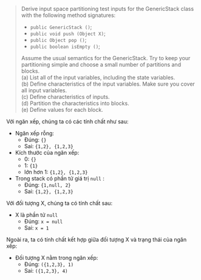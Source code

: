>Derive input space partitioning test inputs for the GenericStack class with the following
 method signatures:
> + ```public GenericStack ()```;
> + ```public void push (Object X)```;
> + ```public Object pop ()```;
> + ```public boolean isEmpty ()```;
>
>Assume the usual semantics for the GenericStack. Try to keep your partitioning simple and
 choose a small number of partitions and blocks.\
>(a) List all of the input variables, including the state variables.\
 (b) Define characteristics of the input variables. Make sure you cover all input variables.\
 (c) Define characteristics of inputs.\
 (d) Partition the characteristics into blocks.\
 (e) Define values for each block.


Với ngăn xếp, chúng ta có các tính chất như sau:
+ Ngăn xếp rỗng:
    - Đúng: ```{}```
    - Sai: ```{1,2}, {1,2,3}```
+ Kích thước của ngăn xếp:
    - 0: ```{}```
    - 1: ```{1}``` 
    - lớn hơn 1: ```{1,2}, {1,2,3}```
+ Trong stack có phần tử giá trị ```null``` :
    - Đúng: ```{1,null, 2}```
    - Sai: ```{1,2}, {1,2,3}```

Với đối tượng X, chúng ta có tính chất sau:
+ X là phần tử ```null```
    - Đúng: ```x = null```
    - Sai: ```x = 1```
    
Ngoài ra, ta có tính chất kết hợp giữa đối tượng X và trạng thái của ngăn xếp:
+ Đối tượng X nằm trong ngăn xếp:
    - Đúng: ```({1,2,3}, 1)```
    - Sai: ```({1,2,3}, 4)```
